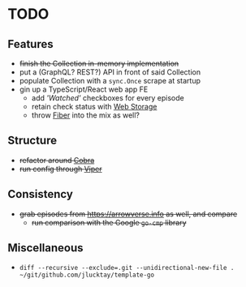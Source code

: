# TODO

## Features

- ~~finish the Collection in-memory implementation~~
- put a (GraphQL? REST?) API in front of said Collection
- populate Collection with a `sync.Once` scrape at startup
- gin up a TypeScript/React web app FE
  - add *'Watched'* checkboxes for every episode
  - retain check status with [Web Storage](https://caniuse.com/namevalue-storage)
  - throw [Fiber](https://github.com/gofiber/fiber) into the mix as well?

## Structure

- ~~refactor around [Cobra](https://github.com/spf13/cobra)~~
- ~~run config through [Viper](https://github.com/spf13/viper)~~

## Consistency

- ~~grab episodes from <https://arrowverse.info> as well, and compare~~
  - ~~run comparison with the Google `go-cmp` library~~

## Miscellaneous

- `diff --recursive --exclude=.git --unidirectional-new-file . ~/git/github.com/jlucktay/template-go`
